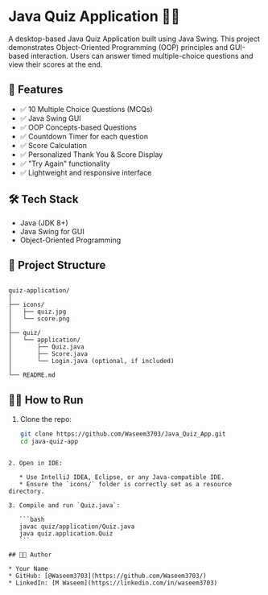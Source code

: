 # Java Quiz Application 🧠📘

A desktop-based Java Quiz Application built using Java Swing. This project demonstrates Object-Oriented Programming (OOP) principles and GUI-based interaction. Users can answer timed multiple-choice questions and view their scores at the end.

## 🚀 Features

- ✅ 10 Multiple Choice Questions (MCQs)
- ✅ Java Swing GUI
- ✅ OOP Concepts-based Questions
- ✅ Countdown Timer for each question
- ✅ Score Calculation
- ✅ Personalized Thank You & Score Display
- ✅ "Try Again" functionality
- ✅ Lightweight and responsive interface

## 🛠️ Tech Stack

- Java (JDK 8+)
- Java Swing for GUI
- Object-Oriented Programming

## 📂 Project Structure

```

quiz-application/
│
├── icons/
│   ├── quiz.jpg
│   └── score.png
│
├── quiz/
│   └── application/
│       ├── Quiz.java
│       ├── Score.java
│       └── Login.java (optional, if included)
│
└── README.md

````

## 🏃‍♂️ How to Run

1. Clone the repo:

   ```bash
   git clone https://github.com/Waseem3703/Java_Quiz_App.git
   cd java-quiz-app
````

2. Open in IDE:

   * Use IntelliJ IDEA, Eclipse, or any Java-compatible IDE.
   * Ensure the `icons/` folder is correctly set as a resource directory.

3. Compile and run `Quiz.java`:

   ```bash
   javac quiz/application/Quiz.java
   java quiz.application.Quiz
   ```

## 👨‍💻 Author

* Your Name
* GitHub: [@Waseem3703](https://github.com/Waseem3703/)
* LinkedIn: [M Waseem](https://linkedin.com/in/waseem3703)


